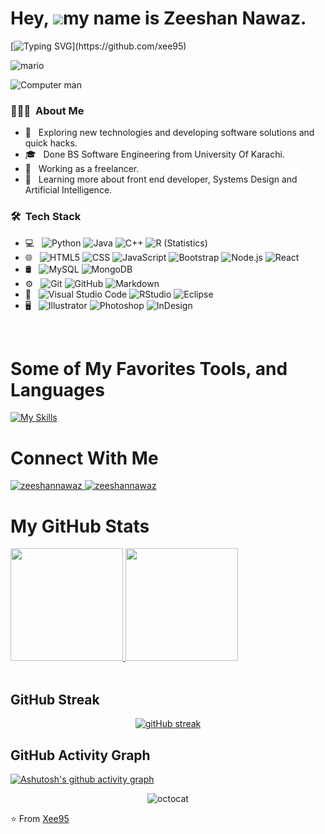 Hey, ![](https://user-images.githubusercontent.com/18350557/176309783-0785949b-9127-417c-8b55-ab5a4333674e.gif)my name is Zeeshan Nawaz.
=========================================================================================================================================

[![Typing SVG](https://readme-typing-svg.demolab.com?font=Fira+Code&duration=5000&pause=1000&color=9046FF&width=435&lines=Initializing+Class+HelloWorld().)](https://github.com/xee95)

![mario](https://user-images.githubusercontent.com/10498744/210012254-234538ff-d198-48aa-8964-37e6fd45d227.gif)

<img src="https://user-images.githubusercontent.com/10498744/210012254-234538ff-d198-48aa-8964-37e6fd45d227.gif" alt="Computer man" ><img/>


<h3> 👨🏻‍💻 &nbsp;About Me </h3>

- 🤔 &nbsp; Exploring new technologies and developing software solutions and quick hacks.
- 🎓 &nbsp; Done BS Software Engineering from University Of Karachi.
- 💼 &nbsp; Working as a freelancer.
- 🌱 &nbsp; Learning more about front end developer, Systems Design and Artificial Intelligence.

<h3> 🛠 &nbsp;Tech Stack</h3>

- 💻 &nbsp;
  ![Python](https://img.shields.io/badge/-Python-333333?style=flat&logo=python)
  ![Java](https://img.shields.io/badge/-Java-333333?style=flat&logo=Java&logoColor=007396)
  ![C++](https://img.shields.io/badge/-C++-333333?style=flat&logo=C%2B%2B&logoColor=00599C)
  ![R (Statistics)](https://img.shields.io/badge/-R-333333?style=flat&logo=R&logoColor=276DC3)
- 🌐 &nbsp;
  ![HTML5](https://img.shields.io/badge/-HTML5-333333?style=flat&logo=HTML5)
  ![CSS](https://img.shields.io/badge/-CSS-333333?style=flat&logo=CSS3&logoColor=1572B6)
  ![JavaScript](https://img.shields.io/badge/-JavaScript-333333?style=flat&logo=javascript)
  ![Bootstrap](https://img.shields.io/badge/-Bootstrap-333333?style=flat&logo=bootstrap&logoColor=563D7C)
  ![Node.js](https://img.shields.io/badge/-Node.js-333333?style=flat&logo=node.js)
  ![React](https://img.shields.io/badge/-React-333333?style=flat&logo=react)
- 🛢 &nbsp;
  ![MySQL](https://img.shields.io/badge/-MySQL-333333?style=flat&logo=mysql)
  ![MongoDB](https://img.shields.io/badge/-MongoDB-333333?style=flat&logo=mongodb)
- ⚙️ &nbsp;
  ![Git](https://img.shields.io/badge/-Git-333333?style=flat&logo=git)
  ![GitHub](https://img.shields.io/badge/-GitHub-333333?style=flat&logo=github)
  ![Markdown](https://img.shields.io/badge/-Markdown-333333?style=flat&logo=markdown)
- 🔧 &nbsp;
  ![Visual Studio Code](https://img.shields.io/badge/-Visual%20Studio%20Code-333333?style=flat&logo=visual-studio-code&logoColor=007ACC)
  ![RStudio](https://img.shields.io/badge/-RStudio-333333?style=flat&logo=rstudio)
  ![Eclipse](https://img.shields.io/badge/-Eclipse-333333?style=flat&logo=eclipse-ide&logoColor=2C2255)
- 🖥 &nbsp;
  ![Illustrator](https://img.shields.io/badge/-Illustrator-333333?style=flat&logo=adobe-illustrator)
  ![Photoshop](https://img.shields.io/badge/-Photoshop-333333?style=flat&logo=adobe-photoshop)
  ![InDesign](https://img.shields.io/badge/-InDesign-333333?style=flat&logo=adobe-indesign)

<br/>



# Some of My Favorites Tools, and Languages

[![My Skills](https://skillicons.dev/icons?i=react,bootstrap,c,cs,cpp,css,discord,eclipse,firebase,git,github,html,idea,java,js,jquery,linux,materialui,mongodb,mysql,nodejs,php,postman,powershell,py,redux,regex,sass,visualstudio,vscode)](https://github.com/xee95)


   

# Connect With Me
<p align="left"> 
<a href="https://www.linkedin.com/in/zeeshannawaz95/" target="blank">
<img src="https://img.shields.io/badge/LinkedIn-0077B5?style=for-the-badge&logo=linkedin&logoColor=white" alt="zeeshannawaz" />
</a> 
<a href="mailto:zeeshannawaz2017@gmail.com" target="blank">
<img src="https://img.shields.io/badge/Gmail-D14836?style=for-the-badge&logo=gmail&logoColor=white" alt="zeeshannawaz" />
</a>
</p>


# My GitHub Stats
<div>
<a href="https://github.com/xee95">
  <img height="180em" src="https://github-readme-stats.vercel.app/api?username=xee95&theme=buefy&show_icons=true" />
  <img height="180em" src="https://github-readme-stats.vercel.app/api/top-langs/?username=xee95&theme=buefy&layout=compact" />
</a>
<br/>
</div>
<br/>
<h2>GitHub Streak</h2> 
<div align="center">

[![gitHub streak](https://github-readme-streak-stats.herokuapp.com?user=xee95&hide_border=true&date_format=M%20j%5B%2C%20Y%5D&background=DD272700&stroke=9046FF&ring=9046FF&fire=9046FF&currStreakNum=9046FF&sideNums=9046FF&currStreakLabel=9046FF&sideLabels=9046FF&dates=9046FF)](https://github.com/xee95)

</div>

## GitHub Activity Graph
[![Ashutosh's github activity graph](https://github-readme-activity-graph.vercel.app/graph?username=xee95&theme=dracula)](https://github.com/ashutosh00710/github-readme-activity-graph)

<div align="center">

![octocat](https://user-images.githubusercontent.com/10498744/210113490-e2fad07f-4488-4da8-a656-b9abbdd8cb26.gif)

</div>
<div>⭐️ From <a href="https://github.com/xee95">Xee95</a></div>

